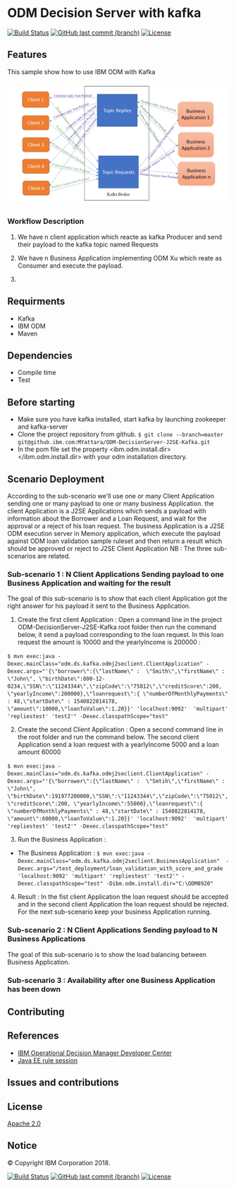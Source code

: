 # ODM Decision Server with kafka
[![Build Status](https://travis.ibm.com/MYattara/ODM-DecisionServer-Kafka.svg?token=YUDWXbAcjsyzHsqNF4a8&branch=master)](https://travis.ibm.com/MYattara/ODM-DecisionServer-Kafka)
[![GitHub last commit (branch)](https://img.shields.io/github/last-commit/ODMDev/odm-ondocker/dev.svg)](https://github.ibm.com/MYattara/ODM-DecisionServer-Kafka)
[![License](https://img.shields.io/badge/License-Apache%202.0-blue.svg)](https://opensource.org/licenses/Apache-2.0)

## Features


This sample show how to use IBM ODM with Kafka

![Sample Architecture](ODM-J2SEclient/docs/images/architecture.png)

### Workflow Description

1. We have n client application which reacte as kafka Producer and send their payload to the kafka topic named Requests

2. We have n Business Application implementing ODM Xu which reate as Consumer and execute the payload.

3. 
## Requirments

* Kafka
* IBM ODM
* Maven


## Dependencies
- Compile time
- Test
## Before starting
* Make sure you have kafka installed, start kafka by launching zookeeper and kafka-server
* Clone the project repository from github.
`$ git clone --branch=master git@github.ibm.com:MYattara/ODM-DecisionServer-J2SE-Kafka.git`
* In the pom file set the property <ibm.odm.install.dir></ibm.odm.install.dir> with your odm installation directory.

## Scenario Deployment

According to the sub-scenario we'll use one or many Client Application sending one or many payload to one or many business Application.
the client Application is a J2SE Applications which sends a payload with information about the Borrower and a Loan Request, and wait for the approval or a reject of his loan request.
The business Application is a J2SE ODM execution server in Memory application, which execute the payload against ODM loan validation sample ruleset and then return a result which should be approved or reject to J2SE Client Application
NB : The three sub-scenarios are related.

### Sub-scenario 1 : N Client Applications Sending payload to one Business Application and waiting for the result
The goal of this sub-scenario is to show that each client Application got the right answer for his payload it sent to the Business Application.

1. Create the first client Application : Open a command line in the project ODM-DecisionServer-J2SE-Kafka root folder then run the command below, it send a payload corresponding to the loan request. In this loan request the amount is 10000 and 
the yearlyIncome is 200000  : 

`$ mvn exec:java -Dexec.mainClass="odm.ds.kafka.odmj2seclient.ClientApplication" -Dexec.args="'{\"borrower\":{\"lastName\" : 
 \"Smith\",\"firstName\" : \"John\", \"birthDate\":800-12-0234,\"SSN\":\"11243344\",\"zipCode\":\"75012\",\"creditScore\":200,
 \"yearlyIncome\":200000},\"loanrequest\":{ \"numberOfMonthlyPayments\" : 48,\"startDate\" : 1540822814178, \"amount\":10000,\"loanToValue\":1.20}}' 'localhost:9092' 
 'multipart' 'repliestest' 'test2'" -Dexec.classpathScope="test"`

 2. Create the second Client Application : Open a second command line in the root folder and run the command below. The second client Application send a loan request with a yearlyIncome 5000 and a loan amount 60000
 
`$ mvn exec:java -Dexec.mainClass="odm.ds.kafka.odmj2seclient.ClientApplication" -Dexec.args="'{\"borrower\":{\"lastName\" : 
 \"Smtih\",\"firstName\" : \"John\", \"birthDate\":191977200000,\"SSN\":\"11243344\",\"zipCode\":\"75012\",\"creditScore\":200,
 \"yearlyIncome\":55000},\"loanrequest\":{ \"numberOfMonthlyPayments\" : 48,\"startDate\" : 1540822814178, \"amount\":60000,\"loanToValue\":1.20}}' 'localhost:9092' 
 'multipart' 'repliestest' 'test2'" -Dexec.classpathScope="test"`

 3. Run the Business Application :
 
* The Business Application : `$ mvn exec:java -Dexec.mainClass="odm.ds.kafka.odmj2seclient.BusinessApplication" 
-Dexec.args="/test_deployment/loan_validation_with_score_and_grade 'localhost:9092' 'multipart' 'repliestest' 'test2'" -Dexec.classpathScope="test"
 -Dibm.odm.install.dir="C:\ODM8920" `
4. Result : 
In the fist client Application the loan request should be accepted and in the second client Application the loan request should be rejected.
For the next sub-scenario keep your business Application running.

### Sub-scenario 2 : N Client Applications Sending payload to N Business Applications

The goal of this sub-scenario is to show the load balancing between Business Application.


### Sub-scenario 3 : Availability after one Business Application has been down


## Contributing

## References
* [IBM Operational Decision Manager Developer Center](https://developer.ibm.com/odm/)
* [Java EE rule session](https://www.ibm.com/support/knowledgecenter/en/SSQP76_8.9.2/com.ibm.odm.dserver.rules.samples/res_smp_topics/smp_res_javaee.html)

## Issues and contributions

## License
[Apache 2.0](LICENSE)
## Notice
© Copyright IBM Corporation 2018.

[![Build Status](https://travis.ibm.com/MYattara/ODM-DecisionServer-Kafka.svg?token=YUDWXbAcjsyzHsqNF4a8&branch=master)](https://travis.ibm.com/MYattara/ODM-DecisionServer-Kafka)
[![GitHub last commit (branch)](https://img.shields.io/github/last-commit/ODMDev/odm-ondocker/dev.svg)](https://github.ibm.com/MYattara/ODM-DecisionServer-Kafka)
[![License](https://img.shields.io/badge/License-Apache%202.0-blue.svg)](https://opensource.org/licenses/Apache-2.0)

